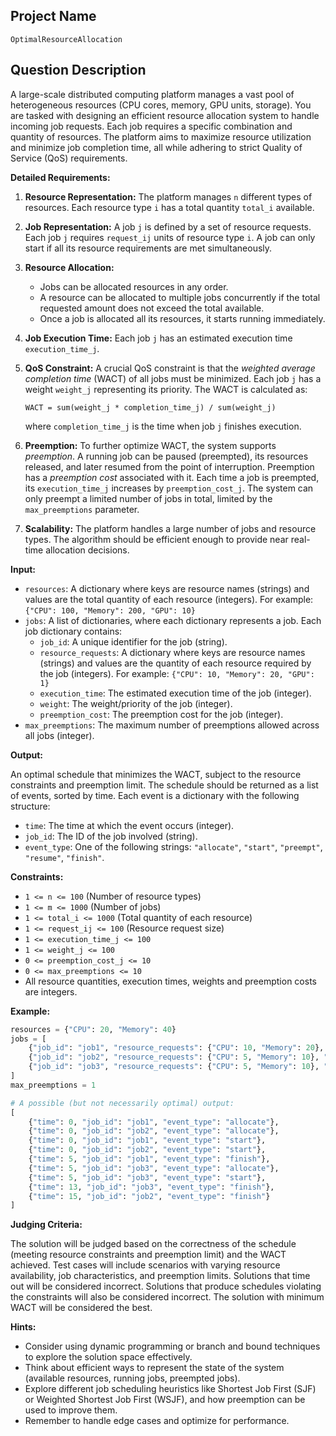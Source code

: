## Project Name

`OptimalResourceAllocation`

## Question Description

A large-scale distributed computing platform manages a vast pool of heterogeneous resources (CPU cores, memory, GPU units, storage). You are tasked with designing an efficient resource allocation system to handle incoming job requests. Each job requires a specific combination and quantity of resources. The platform aims to maximize resource utilization and minimize job completion time, all while adhering to strict Quality of Service (QoS) requirements.

**Detailed Requirements:**

1.  **Resource Representation:** The platform manages `n` different types of resources. Each resource type `i` has a total quantity `total_i` available.

2.  **Job Representation:** A job `j` is defined by a set of resource requests. Each job `j` requires `request_ij` units of resource type `i`. A job can only start if all its resource requirements are met simultaneously.

3.  **Resource Allocation:**
    *   Jobs can be allocated resources in any order.
    *   A resource can be allocated to multiple jobs concurrently if the total requested amount does not exceed the total available.
    *   Once a job is allocated all its resources, it starts running immediately.

4.  **Job Execution Time:** Each job `j` has an estimated execution time `execution_time_j`.

5.  **QoS Constraint:** A crucial QoS constraint is that the *weighted average completion time* (WACT) of all jobs must be minimized. Each job `j` has a weight `weight_j` representing its priority. The WACT is calculated as:

    ```
    WACT = sum(weight_j * completion_time_j) / sum(weight_j)
    ```

    where `completion_time_j` is the time when job `j` finishes execution.

6.  **Preemption:** To further optimize WACT, the system supports *preemption*. A running job can be paused (preempted), its resources released, and later resumed from the point of interruption. Preemption has a *preemption cost* associated with it. Each time a job is preempted, its `execution_time_j` increases by `preemption_cost_j`. The system can only preempt a limited number of jobs in total, limited by the `max_preemptions` parameter.

7.  **Scalability:** The platform handles a large number of jobs and resource types. The algorithm should be efficient enough to provide near real-time allocation decisions.

**Input:**

*   `resources`: A dictionary where keys are resource names (strings) and values are the total quantity of each resource (integers).  For example: `{"CPU": 100, "Memory": 200, "GPU": 10}`
*   `jobs`: A list of dictionaries, where each dictionary represents a job. Each job dictionary contains:
    *   `job_id`: A unique identifier for the job (string).
    *   `resource_requests`: A dictionary where keys are resource names (strings) and values are the quantity of each resource required by the job (integers). For example: `{"CPU": 10, "Memory": 20, "GPU": 1}`
    *   `execution_time`: The estimated execution time of the job (integer).
    *   `weight`: The weight/priority of the job (integer).
    *   `preemption_cost`: The preemption cost for the job (integer).
*   `max_preemptions`: The maximum number of preemptions allowed across all jobs (integer).

**Output:**

An optimal schedule that minimizes the WACT, subject to the resource constraints and preemption limit. The schedule should be returned as a list of events, sorted by time. Each event is a dictionary with the following structure:

*   `time`: The time at which the event occurs (integer).
*   `job_id`: The ID of the job involved (string).
*   `event_type`:  One of the following strings: `"allocate"`, `"start"`, `"preempt"`, `"resume"`, `"finish"`.

**Constraints:**

*   `1 <= n <= 100` (Number of resource types)
*   `1 <= m <= 1000` (Number of jobs)
*   `1 <= total_i <= 1000` (Total quantity of each resource)
*   `1 <= request_ij <= 100` (Resource request size)
*   `1 <= execution_time_j <= 100`
*   `1 <= weight_j <= 100`
*   `0 <= preemption_cost_j <= 10`
*   `0 <= max_preemptions <= 10`
*   All resource quantities, execution times, weights and preemption costs are integers.

**Example:**

```python
resources = {"CPU": 20, "Memory": 40}
jobs = [
    {"job_id": "job1", "resource_requests": {"CPU": 10, "Memory": 20}, "execution_time": 5, "weight": 2, "preemption_cost": 1},
    {"job_id": "job2", "resource_requests": {"CPU": 5, "Memory": 10}, "execution_time": 10, "weight": 1, "preemption_cost": 0},
    {"job_id": "job3", "resource_requests": {"CPU": 5, "Memory": 10}, "execution_time": 8, "weight": 3, "preemption_cost": 2}
]
max_preemptions = 1

# A possible (but not necessarily optimal) output:
[
    {"time": 0, "job_id": "job1", "event_type": "allocate"},
    {"time": 0, "job_id": "job2", "event_type": "allocate"},
    {"time": 0, "job_id": "job1", "event_type": "start"},
    {"time": 0, "job_id": "job2", "event_type": "start"},
    {"time": 5, "job_id": "job1", "event_type": "finish"},
    {"time": 5, "job_id": "job3", "event_type": "allocate"},
    {"time": 5, "job_id": "job3", "event_type": "start"},
    {"time": 13, "job_id": "job3", "event_type": "finish"},
    {"time": 15, "job_id": "job2", "event_type": "finish"}
]
```

**Judging Criteria:**

The solution will be judged based on the correctness of the schedule (meeting resource constraints and preemption limit) and the WACT achieved. Test cases will include scenarios with varying resource availability, job characteristics, and preemption limits.  Solutions that time out will be considered incorrect. Solutions that produce schedules violating the constraints will also be considered incorrect. The solution with minimum WACT will be considered the best.

**Hints:**

*   Consider using dynamic programming or branch and bound techniques to explore the solution space effectively.
*   Think about efficient ways to represent the state of the system (available resources, running jobs, preempted jobs).
*   Explore different job scheduling heuristics like Shortest Job First (SJF) or Weighted Shortest Job First (WSJF), and how preemption can be used to improve them.
*   Remember to handle edge cases and optimize for performance.
